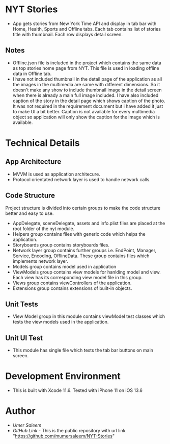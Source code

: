 # NYT Stories
- App gets stories from New York Time API and display in tab bar with Home, Health, Sports and Offline tabs. Each tab contains list of stories title with thumbnail. Each row displays detail screen.


## Notes
- Offline.json file is included in the project which contains the same data as top stories home page from NYT. This file is used in loading offline data in Offline tab.
- I have not included thumbnail in the detail page of the application as all the images in the multimedia are same with different dimensions. So it doesn't make any show to include thumbnail image in the detail screen when there is already a main full image included. I have also included caption of the story in the detail page which shows caption of the photo. It was not required in the requirement document but i have added it just to make UI a bit better. Caption is not available for every multimedia object so application will only show the caption for the image which is available.

# Technical Details
## App Architecture
- MVVM is used as application architecure.
- Protocol orientated network layer is used to handle network calls.

## Code Structure
Project structure is divided into certain groups to make the code structure better and easy to use.

- AppDelegate, sceneDelegate, assets and info.plist files are placed at the root folder of the nyt module.
- Helpers group contains files with generic code which helps the application. 
- Storyboards group contains storyboards files. 
- Network layer group contains further groups i.e. EndPoint, Manager, Service, Encoding, OfflineData. These group contains files which implements network layer.
- Models group contains model used in application
- ViewModels group contains view models for hanlding model and view. Each view has its corresponding view model file in this group.
- Views group contains viewControllers of the application.
- Extensions group contains extensions of built-in objects. 

## Unit Tests
- View Model group in this module contains viewModel test classes which tests the view models used in the application.

## Unit UI Test
- This module has single file which tests the tab bar buttons on main screen.

# Development Environment
- This is built with Xcode 11.6. Tested with iPhone 11 on iOS 13.6

# Author
-  *Umer Saleem*
- *GitHub Link* -  This is the public repository with url link "https://github.com/mumersaleem/NYT-Stories"

